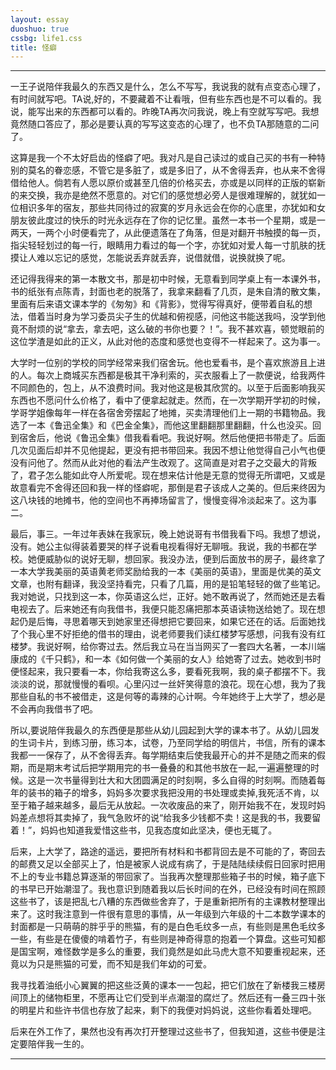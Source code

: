 ```yaml
---
layout: essay
duoshuo: true
cssbg: life1.css
title: 怪癖
---
```


----------
一王子说陪伴我最久的东西又是什么，怎么不写写，我说我的就有点变态心理了，有时间就写吧。TA说,好的，不要藏着不让看哦，但有些东西也是不可以看的。我说，能写出来的东西都可以看的。昨晚TA再次问我说，晚上有空就写写吧。我想竟然随口答应了，那必是要认真的写写这变态的心理了，也不负TA那随意的二问了。

这算是我一个不太好启齿的怪癖了吧。我对凡是自己读过的或自己买的书有一种特别的莫名的眷恋感，不管它是多脏了，或是多旧了，从不舍得丢弃，也从来不舍得借给他人。倘若有人愿以原价或甚至几倍的价格买去，亦或是以同样的正版的崭新的来交换，我亦是绝然不愿意的。对它们的感觉想必旁人是很难理解的，就犹如一位相识多年的宿友，那些共同待过的寂寞的岁月永远会在你的心底里，亦犹如和女朋友彼此度过的快乐的时光永远存在了你的记忆里。虽然一本书一个星期，或是一两天，一两个小时便看完了，从此便遗落在了角落，但是对翻开书触摸的每一页，指尖轻轻划过的每一行，眼睛用力看过的每一个字，亦犹如对爱人每一寸肌肤的抚摸让人难以忘记的感觉，怎能说丢弃就丢弃，说借就借，说换就换了呢。

还记得我得来的第一本散文书，那是初中时候，无意看到同学桌上有一本课外书，书的纸张有点陈青，封面也老的脱落了，我拿来翻看了几页，是朱自清的散文集，里面有后来语文课本学的《匆匆》和《背影》，觉得写得真好，便带着自私的想法，借着当时身为学习委员尖子生的优越和俯视感，问他这书能送我吗，没学到他竟不耐烦的说“拿去，拿去吧，这么破的书你也要？！”。我不甚欢喜，顿觉眼前的这位学渣是如此的正义，从此对他的态度和感觉也变得不一样起来了。这为事一。

大学时一位别的学校的同学经常来我们宿舍玩。他也爱看书，是个喜欢旅游且上进的人。每次上商城买东西都是极其干净利索的，买衣服看上了一款便说，给我两件不同颜色的，包上，从不浪费时间。我对他这是极其欣赏的。以至于后面影响我买东西也不愿问什么价格了，看中了便拿起就走。然而，在一次学期开学初的时候，学哥学姐像每年一样在各宿舍旁摆起了地摊，买卖清理他们上一期的书籍物品。我选了一本《鲁迅全集》和《巴金全集》，而他这里翻翻那里翻翻，什么也没买。回到宿舍后，他说《鲁迅全集》借我看看吧。我说好啊。然后他便把书带走了。后面几次见面后却并不见他提起，更没有把书带回来。我因不想让他觉得自己小气也便没有问他了。然而从此对他的看法产生改观了。这简直是对君子之交最大的背叛了，君子怎么能如此夺人所爱呢。现在想来估计他是无意的觉得无所谓吧，又或是故意看完不舍得还回和我一样的怪癖呢，那倒是君子该成人之美的。但后来终因为这八块钱的地摊书，他的空间也不再捧场留言了，慢慢变得冷淡起来了。这为事二。

最后，事三。一年过年表妹在我家玩，晚上她说哥有书借我看下吗。我想了想说，没有。她公主似得装着要哭的样子说看电视看得好无聊哦。我说，我的书都在学校。她便威胁似的说好无聊，想回家。我没办法，便到后面放书的房子，最终拿了一本大学我美丽的英语黄老师奖励给我的一本《美丽的英语》，里面是优美的英文文章，也附有翻译，我没坚持看完，只看了几篇，用的是铅笔轻轻的做了些笔记。我对她说，只找到这一本，你英语这么烂，正好。她不敢再说了，然而她还是去看电视去了。后来她还有向我借书，我便只能忍痛把那本英语读物送给她了。现在想起仍是后悔，寻思着哪天到她家里还得想把它要回来，如果它还在的话。后面她找了个我心里不好拒绝的借书的理由，说老师要我们读红楼梦写感想，问我有没有红楼梦。我说好啊，给你寄过去。然后我立马在当当网买了一套四大名著，一本川端康成的《千只鹤》，和一本《如何做一个美丽的女人》给她寄了过去。她收到书时便怪起来，我只要看一本，你给我寄这么多，要看死我啊，我的桌子都摆不下。我淡淡的说，那就慢慢的看呗。心里闪过一丝奸笑得意的浪花。现在心想，我为了我那些自私的书不被借走，这是何等的毒辣的心计啊。今年她终于上大学了，想必是不会再向我借书了吧。

所以,要说陪伴我最久的东西便是那些从幼儿园起到大学的课本书了。从幼儿园发的生词卡片，到练习册，练习本，试卷，乃至同学给的明信片，书信，所有的课本我都一一保存了，从不舍得丢弃。每学期结束后使我最开心的并不是随之而来的假期，而是期末考试后把学期用完的书一叠叠的和其他书放在一起,一遍遍整理的时候。这是一次书量得到壮大和大团圆满足的时刻啊，多么自得的时刻啊。而随着每年的装书的箱子的增多，妈妈多次要求我把没用的书处理或卖掉,我死活不肯，以至于箱子越来越多，最后无从放起。一次收废品的来了，刚开始我不在，发现时妈妈差点想将其卖掉了，我气急败坏的说“给我多少钱都不卖！这是我的书，我要留着！”，妈妈也知道我爱惜这些书，见我态度如此坚决，便也无辄了。

后来，上大学了，路途的遥远，要把所有材料和书都背回去是不可能的了，寄回去的邮费又足以全部买上了，怕是被家人说成有病了，于是陆陆续续假日回家时把用不上的专业书籍总算逐渐的带回家了。当我再次整理那些箱子书的时候，箱子底下的书早已开始潮湿了。我也意识到随着我以后长时间的在外，已经没有时间在照顾这些书了，该是把乱七八糟的东西做些舍弃了，于是重新把所有的主课教材整理出来了。这时我注意到一件很有意思的事情，从一年级到六年级的十二本数学课本的封面都是一只萌萌的胖乎乎的熊猫，有的是白色毛纹多一点，有些则是黑色毛纹多一些，有些是在傻傻的啃着竹子，有些则是神奇得意的抱着一个算盘。这些可知都是国宝啊，难怪数学是多么的重要，我们竟然是如此马虎大意不知要重视起来，还竟以为只是熊猫的可爱，而不知是我们年幼的可爱。


我寻找着油纸小心翼翼的把这些泛黄的课本一一包起，把它们放在了新楼我三楼房间顶上的储物柜里，不愿再让它们受到半点潮湿的腐烂了。然后还有一叠三四十张的明星片和些许书信也存放了起来，剩下的我便对妈妈说，这些你看着处理吧。

后来在外工作了，果然也没有再次打开整理过这些书了，但我知道，这些书便是注定要陪伴我一生的。


---------

